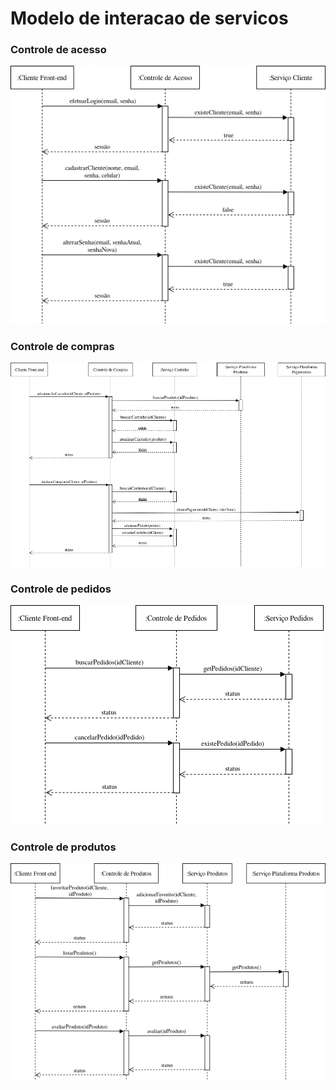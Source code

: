 # Modelo de interacao de servicos

### Controle de acesso

![Controle de acesso](./controle%20de%20acesso.png)

### Controle de compras

![Controle de compras](./controle%20de%20compras.png)

### Controle de pedidos

![Controle de pedidos](./controle%20de%20pedidos.png)

### Controle de produtos

![Controle de produtos](./controle%20de%20produtos.png)

